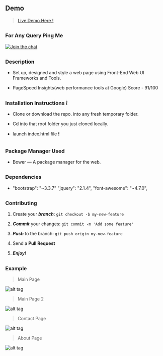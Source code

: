 ## Demo 

> [Live Demo Here !](https://divyanshu-rawat.github.io/A-web-design/)

##

### For Any Query Ping Me

[![Join the chat](https://img.shields.io/badge/gitter-join%20chat%20%E2%86%92-brightgreen.svg)](https://gitter.im/divyanshu001)

##

### Description 

* Set up, designed and style a web page using Front-End Web UI Frameworks and Tools.

* PageSpeed Insights(web performance tools at Google) Score - 91/100

##

### Installation Instructions :grey_exclamation:

* Clone or download the repo. into any fresh temporary folder.

* Cd into that root folder you just cloned locally.

* launch index.html file :exclamation:

##

### Package Manager Used 

* Bower — A package manager for the web.

##

### Dependencies

* "bootstrap": "~3.3.7" "jquery": "2.1.4",
  "font-awesome": "~4.7.0",  

##

### Contributing

1. Create your **_branch_**: `git checkout -b my-new-feature`

2. **_Commit_** your changes: `git commit -m 'Add some feature'`

3. **_Push_** to the branch: `git push origin my-new-feature`

4. Send a **Pull Request**

5. **_Enjoy!_**

##

### Example

> Main Page

![alt tag](https://github.com/divyanshu-rawat/A_web_design-/blob/master/snapshots/front.png
)

> Main Page 2

![alt tag](https://github.com/divyanshu-rawat/A_web_design-/blob/master/snapshots/front_2.png
)

> Contact Page

![alt tag](https://github.com/divyanshu-rawat/A_web_design-/blob/master/snapshots/contact.png
)

> About Page

![alt tag](https://github.com/divyanshu-rawat/A_web_design-/blob/master/snapshots/about.png
)



